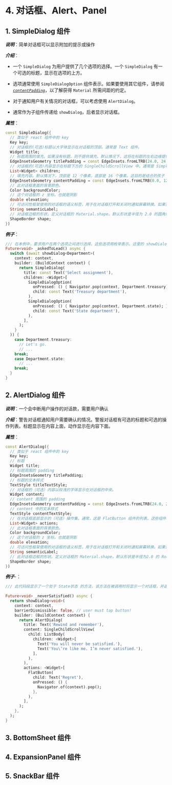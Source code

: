 # 4. 对话框、Alert、Panel

## 1. SimpleDialog 组件

_**说明**_：简单对话框可以显示附加的提示或操作

_**介绍**_：

* 一个 `SimpleDialog` 为用户提供了几个选项的选择。一个 `SimpleDialog` 有一个可选的标题，显示在选项的上方。

* 选项通常使用 `SimpleDialogOption` 组件表示。如果要使用其它组件，请参阅 [_`contentPadding`_](https://api.flutter.dev/flutter/material/SimpleDialog/contentPadding.html)，以了解获得 `Material` 所需间距的约定。

* 对于通知用户有关情况的对话框，可以考虑使用 `AlertDialog`。

* 通常作为子组件传递给 `showDialog`，后者显示对话框。

_**属性**_：

```dart
const SimpleDialog({
  // 类似于 react 组件中的 key
  Key key; 
  // 对话框的(可选)标题以大字体显示在对话框的顶部。通常是 Text 组件。
  Widget title; 
  // 标题周围的填充。如果没有标题，则不提供填充。默认情况下，这将在标题的左右边缘提供 24像素 的填充。
  EdgeInsetsGeometry titlePadding = const EdgeInsets.fromLTRB(24.0, 24.0, 24.0, 0.0); 
  // 对话框的(可选)内容显示在标题下方的 SingleChildScrollView 中。通常是 SimpleDialogOptions 列表。aOt
  List<Widget> children; 
  // 填充内容。默认情况下，顶部是 12 个像素，底部是 16 个像素。这目的是结合的孩子 24 像素填充的左和右,和 8 个像素填充在顶部和底部,这样的内容最终被缩进 20 像素的标题,从底部 24 像素,从双方 24 像素。SimpleDialogOption 组件使用这样的填充。如果没有标题，应该调整内容填充，使顶部填充为 24 像素。
  EdgeInsetsGeometry contentPadding = const EdgeInsets.fromLTRB(0.0, 12.0, 0.0, 16.0);
  // 此对话框表面的背景颜色。
  Color backgroundColor;
  // 这个对话框的 z 坐标。也就是阴影
  double elevation; 
  // 可访问性框架使用的对话框的语义标签，用于在对话框打开和关闭时通知屏幕转换。如果没有提供此标签，则从标题中推断出语义标签(如果不是 null)。如果没有标题，标签将取自 MaterialLocalizations.dialogLabel。
  String semanticLabel; 
  // 对话框边框的形状。定义对话框的 Material.shape。默认形状是半径为 2.0 的圆角矩形边框。
  ShapeBorder shape;
})
```

_**例子**_：

```dart
/// 在本例中，要求用户在两个选项之间进行选择。这些选项用枚举表示。这里的 showDialog 方法返回一个 Future，其完成值为 enum。如果用户取消了对话框(例如，通过点击 Android 上的后退按钮，或者点击对话框后面的蒙版)，那么将来就完成了空值。本例中的返回值用作 switch 语句的索引。使用 enum 作为返回值并使用它来驱动 switch 语句的一个优点是，分析程序将标记任何没有提到 enum 中所有值的 switch 语句。
Future<void> _askedToLead() async {
  switch (await showDialog<Department>(
    context: context,
    builder: (BuildContext context) {
      return SimpleDialog(
        title: const Text('Select assignment'),
        children: <Widget>[
          SimpleDialogOption(
            onPressed: () { Navigator.pop(context, Department.treasury); },
            child: const Text('Treasury department'),
          ),
          SimpleDialogOption(
            onPressed: () { Navigator.pop(context, Department.state); },
            child: const Text('State department'),
          ),
        ],
      );
    }
  )) {
    case Department.treasury:
      // Let's go.
      // ...
    break;
    case Department.state:
      // ...
    break;
  }
}
```

## 2. AlertDialog 组件

_**说明**_：一个会中断用户操作的对话款，需要用户确认

_**介绍**_：警告对话框通知用户需要确认的情况。警报对话框有可选的标题和可选的操作列表。标题显示在内容上面，动作显示在内容下面。

_**属性**_：

```dart
const AlertDialog({
  // 类似于 react 组件中的 key
  Key key; 
  // 标题
  Widget title; 
  // 标题周围的 padding
  EdgeInsetsGeometry titlePadding; 
  // 标题的文本样式
  TextStyle titleTextStyle; 
  // 对话框的（可选）内容以较浅的字体显示在对话框的中央。
  Widget content; 
  // content 周围的 padding
  EdgeInsetsGeometry contentPadding = const EdgeInsets.fromLTRB(24.0, 20.0, 24.0, 24.0);
  // content 中的文本样式
  TextStyle contentTextStyle;
  // 在对话框底部显示的（可选）操作集。通常，这是 FlatButton 组件的列表。这些组件将包装在 ButtonBar 中，该按钮在每侧引入8个像素的填充。
  List<Widget> actions;
  // 此对话框表面的背景颜色。
  Color backgroundColor;
  // 这个对话框的 z 坐标。也就是阴影
  double elevation;
  // 可访问性框架使用的对话框的语义标签，用于在对话框打开和关闭时通知屏幕转换。如果没有提供此标签，则从标题中推断出语义标签(如果不是 null)。如果没有标题，标签将取自 MaterialLocalizations.alertDialogLabel。
  String semanticLabel;
  // 此对话框边框的形状。定义对话框的 Material.shape。默认形状是半径为2.0 的 RoundedRectangleBorder。
  ShapeBorder shape;
})
```

_**例子**_-：

```dart
/// 此代码段显示了一个处于 State状态 的方法，该方法在被调用时将显示一个对话框，并返回一个 Future，该 Future 在关闭该对话框时会完成。
 
Future<void> _neverSatisfied() async {
  return showDialog<void>(
    context: context,
    barrierDismissible: false, // user must tap button!
    builder: (BuildContext context) {
      return AlertDialog(
        title: Text('Rewind and remember'),
        content: SingleChildScrollView(
          child: ListBody(
            children: <Widget>[
              Text('You will never be satisfied.'),
              Text('You\’re like me. I’m never satisfied.'),
            ],
          ),
        ),
        actions: <Widget>[
          FlatButton(
            child: Text('Regret'),
            onPressed: () {
              Navigator.of(context).pop();
            },
          ),
        ],
      );
    },
  );
}
```

## 3. BottomSheet 组件

## 4. ExpansionPanel 组件

## 5. SnackBar 组件

